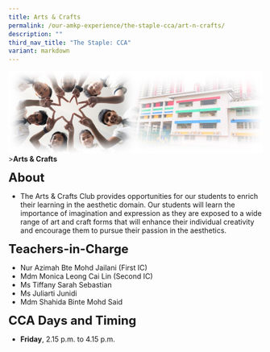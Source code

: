 ```yaml
---
title: Arts & Crafts
permalink: /our-amkp-experience/the-staple-cca/art-n-crafts/
description: ""
third_nav_title: "The Staple: CCA"
variant: markdown
---
```

![Sub-banner](/images/sub%20banner.jpg)
&gt;**Arts &amp; Crafts**

**<font size="5">About</font>**
* The Arts &amp; Crafts Club provides opportunities for our students to enrich their learning in the aesthetic domain. Our students will learn the importance of imagination and expression as they are exposed to a wide range of art and craft forms that will enhance their individual creativity and encourage them to pursue their passion in the aesthetics.

**<font size="5">Teachers-in-Charge</font>**
* Nur Azimah Bte Mohd Jailani (First IC)
* Mdm Monica Leong Cai Lin (Second IC)
* Ms Tiffany Sarah Sebastian
* Ms Juliarti Junidi
* Mdm Shahida Binte Mohd Said

**<font size="5">CCA Days and Timing</font>**
* **Friday**, 2.15 p.m. to 4.15 p.m.